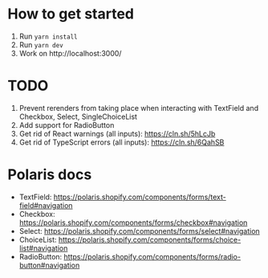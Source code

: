 # How to get started

1. Run `yarn install`
2. Run `yarn dev`
3. Work on http://localhost:3000/

# TODO

1. Prevent rerenders from taking place when interacting with TextField and Checkbox, Select, SingleChoiceList
2. Add support for RadioButton
3. Get rid of React warnings (all inputs): https://cln.sh/5hLcJb
4. Get rid of TypeScript errors (all inputs): https://cln.sh/6QahSB

# Polaris docs

- TextField: https://polaris.shopify.com/components/forms/text-field#navigation
- Checkbox: https://polaris.shopify.com/components/forms/checkbox#navigation
- Select: https://polaris.shopify.com/components/forms/select#navigation
- ChoiceList: https://polaris.shopify.com/components/forms/choice-list#navigation
- RadioButton: https://polaris.shopify.com/components/forms/radio-button#navigation
